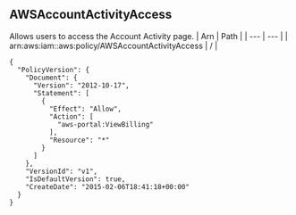 
## AWSAccountActivityAccess
Allows users to access the Account Activity page.
| Arn | Path |
| --- | --- |
| arn:aws:iam::aws:policy/AWSAccountActivityAccess | / |
```
{
  "PolicyVersion": {
    "Document": {
      "Version": "2012-10-17",
      "Statement": [
        {
          "Effect": "Allow",
          "Action": [
            "aws-portal:ViewBilling"
          ],
          "Resource": "*"
        }
      ]
    },
    "VersionId": "v1",
    "IsDefaultVersion": true,
    "CreateDate": "2015-02-06T18:41:18+00:00"
  }
}
```
